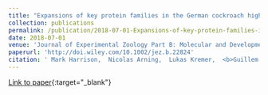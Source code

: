 ```yaml
---
title: "Expansions of key protein families in the German cockroach highlight the molecular basis of its remarkable success as a global indoor pest"
collection: publications
permalink: /publication/2018-07-01-Expansions-of-key-protein-families-in-the-German-cockroach-highlight-the-molecular-basis-of-its-remarkable-success-as-a-global-indoor-pest
date: 2018-07-01
venue: 'Journal of Experimental Zoology Part B: Molecular and Developmental Evolution'
paperurl: 'http://doi.wiley.com/10.1002/jez.b.22824'
citation: ' Mark Harrison,  Nicolas Arning,  Lukas Kremer,  <b>Guillem Ylla</b>,  Xavier Belles,  Erich Bornberg-Bauer,  Ann Huylmans,  Evelien Jongepier,  Maria Piulachs,  Stephen Richards,  Coby Schal, &quot;Expansions of key protein families in the German cockroach highlight the molecular basis of its remarkable success as a global indoor pest.&quot; Journal of Experimental Zoology Part B: Molecular and Developmental Evolution, 2018.'
---
```

[Link to paper](http://doi.wiley.com/10.1002/jez.b.22824){:target="_blank"}
